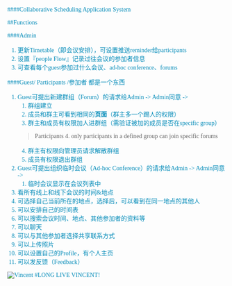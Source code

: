 <font color=#008AB8 face="Calibri">

####Collaborative Scheduling Application System

##Functions

####Admin
1. 更新Timetable（即会议安排），可设置推送reminder给participants
2. 设置『people Flow』记录过往会议的参加者信息
3. 可查看每个guest参加过什么会议、ad-hoc conference、forums

####Guest/ Participants /参加者 都是一个东西
1. Guest可提出新建群组（Forum）的请求给Admin -> Admin同意 ->    
	1. 群组建立
	2. 成员和群主可看到相同的**页面**（群主多一个踢人的权限）
	3. 群主和成员有权限加人进群组（需验证被加的成员是否在specific group）    
	> Participants 4. only participants in a defined group can join specific forums
	4. 群主有权限向管理员请求解散群组
	5. 成员有权限退出群组
2. Guest可提出组织临时会议（Ad-hoc Conference）的请求给Admin -> Admin同意 ->
	1. 临时会议显示在会议列表中
3. 看所有线上和线下会议的时间&地点
4. 可选择自己当前所在的地点，选择后，可以看到在同一地点的其他人
5. 可以安排自己的时间表
6. 可以搜索会议时间、地点、其他参加者的资料等
7. 可以聊天
8. 可以与其他参加者选择共享联系方式
9. 可以上传照片
10. 可以设置自己的Profile，有个人主页
11. 可以发反馈（Feedback）

![Vincent](http://www.comp.polyu.edu.hk/files/staff-profile-picture-ng-vincent.jpg)
#LONG LIVE VINCENT!
